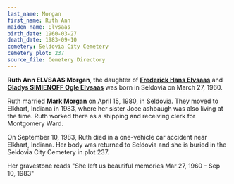 ```yaml
---
last_name: Morgan
first_name: Ruth Ann
maiden_name: Elvsaas
birth_date: 1960-03-27
death_date: 1983-09-10
cemetery: Seldovia City Cemetery
cemetery_plot: 237
source_file: Cemetery Directory
---
```

**Ruth Ann ELVSAAS Morgan**, the daughter of [**Frederick Hans Elvsaas**](./Elvsaas_Fred_Hans.md) and [**Gladys SIMIENOFF Ogle Elvsaas**](./Elvsass_Gladys_Ogle.md) was born in Seldovia on March 27, 1960.  

Ruth married **Mark Morgan** on April 15, 1980, in Seldovia.  They moved to Elkhart, Indiana in 1983, where her sister Joce ashbaugh was also living at the time. Ruth worked there as a shipping and receiving clerk for Montgomery Ward.  

On September 10, 1983, Ruth died in a one-vehicle car accident near Elkhart, Indiana.  Her body was returned to Seldovia and she is buried in the Seldovia City Cemetery in plot 237.  


Her gravestone reads "She left us beautiful memories Mar 27, 1960 - Sep 10, 1983"

